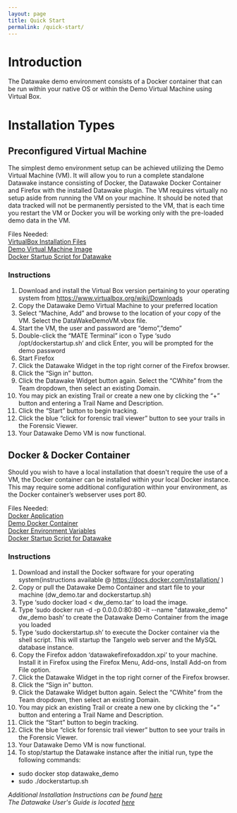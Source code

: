 ```yaml
---
layout: page
title: Quick Start
permalink: /quick-start/
---
```


# Introduction

The Datawake demo environment consists of a Docker container that can be
run within your native OS or within the Demo Virtual Machine using
Virtual Box.  

# Installation Types

## Preconfigured Virtual Machine

The simplest demo environment setup can be achieved utilizing the Demo
Virtual Machine (VM). It will allow you to run a complete standalone
Datawake instance consisting of Docker, the Datawake Docker Container
and Firefox with the installed Datawake plugin. The VM requires
virtually no setup aside from running the VM on your machine. It should
be noted that data tracked will not be permanently persisted to the VM,
that is each time you restart the VM or Docker you will be working only
with the pre-loaded demo data in the VM.

Files Needed:  
[VirtualBox Installation
Files](https://www.virtualbox.org/wiki/Downloads "Download & Install VirtualBox")  
[Demo Virtual Machine
Image](https://s3.amazonaws.com/soterastuff/Datawake_Demo/DataWakeDemoVM.zip "Zipped VM Files")  
[Docker Startup Script for
Datawake](https://s3.amazonaws.com/soterastuff/Datawake_Demo/dockerstartup.sh "Docker Startup File")  

### Instructions

1.  Download and install the Virtual Box version pertaining to your
    operating system from https://www.virtualbox.org/wiki/Downloads
1.  Copy the Datawake Demo Virtual Machine to your preferred location
1.  Select “Machine, Add” and browse to the location of your copy of the
    VM. Select the DataWakeDemoVM.vbox file.
1.  Start the VM, the user and password are “demo”,”demo”
1.  Double-click the “MATE Terminal” icon o Type ‘sudo
    /opt/dockerstartup.sh’ and click Enter, you will be prompted for the
    demo password
1.  Start Firefox
1.  Click the Datawake Widget in the top right corner of the Firefox
    browser.
1.  Click the “Sign in” button.
1.  Click the Datawake Widget button again. Select the “CWhite” from the
    Team dropdown, then select an existing Domain.
1. You may pick an existing Trail or create a new one by clicking the
    “+” button and entering a Trail Name and Description.
1. Click the “Start” button to begin tracking.
1. Click the blue “click for forensic trail viewer” button to see your
    trails in the Forensic Viewer.
1. Your Datawake Demo VM is now functional.

## Docker & Docker Container

Should you wish to have a local installation that doesn't require the
use of a VM, the Docker container can be installed within your local
Docker instance. This may require some additional configuration within
your environment, as the Docker container’s webserver uses port 80.  

Files Needed:  
[Docker
Application](https://docs.docker.com/installation/#installation "Docker Installation Info & Files")  
[Demo Docker
Container](https://s3.amazonaws.com/soterastuff/Datawake_Demo/dw_demo.tar "Tarfile for Docker Container")  
[Docker Environment
Variables](https://s3.amazonaws.com/soterastuff/Datawake_Demo/DWenvVar.txt "Docker Environment Variables")  
[Docker Startup Script for
Datawake](https://s3.amazonaws.com/soterastuff/Datawake_Demo/dockerstartup.sh "Docker Startup File")  

### Instructions
1.	Download and install the Docker software for your operating system(instructions available @ https://docs.docker.com/installation/ )
1.	Copy or pull the Datawake Demo Container and start file to your machine (dw_demo.tar and dockerstartup.sh)
1.	Type ‘sudo docker load < dw_demo.tar’  to load the image.
1.	Type ‘sudo docker run -d -p 0.0.0.0:80:80 -it --name "datawake_demo" dw_demo bash’ to create the Datawake Demo Container from the image you loaded
1.	Type ‘sudo dockerstartup.sh’ to execute the Docker container via the shell script.  This will startup the Tangelo web server and the MySQL database instance.
1.	Copy the Firefox addon ‘datawakefirefoxaddon.xpi’ to your machine.  Install it in Firefox using the Firefox Menu, Add-ons, Install Add-on from File option.
1.	Click the Datawake Widget in the top right corner of the Firefox browser.
1.	Click the “Sign in” button.
1.	Click the Datawake Widget button again. Select the “CWhite” from the Team dropdown, then select an existing Domain.  
1.	You may pick an existing Trail or create a new one by clicking the “+” button and entering a Trail Name and Description.
1.	Click the “Start” button to begin tracking.
1.	Click the blue “click for forensic trail viewer” button to see your trails in the Forensic Viewer.
1.	Your Datawake Demo VM is now functional.
1.	To stop/startup the Datawake instance after the initial run, type the following commands:
  *	sudo docker stop datawake_demo
  *	sudo ./dockerstartup.sh


*Additional Installation Instructions can be found
[here](https://s3.amazonaws.com/soterastuff/Datawake_Demo/Datawake-Demo-InstallationGuide.docx "Datawake Demo Installation Guide")*
<br /> *The Datawake User's Guide is located
[here](https://s3.amazonaws.com/soterastuff/Datawake_Demo/DW-USER-GUIDE.docx "Datawake User's Guide")*
